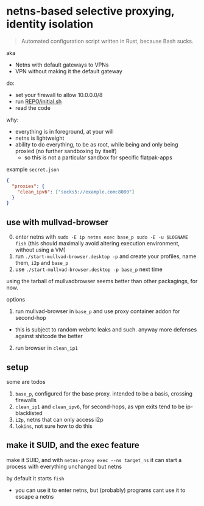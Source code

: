 # netns-based selective proxying, identity isolation

> Automated configuration script written in Rust, because Bash sucks.

aka

- Netns with default gateways to VPNs
- VPN without making it the default gateway 

do:

- set your firewall to allow 10.0.0.0/8
- run [REPO/initial.sh](./initial.sh)
- read the code

why:

- everything is in foreground, at your will
- netns is lightweight
- ability to do everything, to be as root, while being and only being proxied (no further sandboxing by itself)
    - so this is not a particular sandbox for specific flatpak-apps

example `secret.json`

```json
{
  "proxies": {
    "clean_ipv6": ["socks5://example.com:8080"]
  }
}
```

## use with mullvad-browser

0. enter netns with `sudo -E ip netns exec base_p sudo -E -u $LOGNAME fish` (this should maximally avoid altering execution environment, without using a VM)
1. run `./start-mullvad-browser.desktop -p` and create your profiles, name them, `i2p` and `base_p`
2. use `./start-mullvad-browser.desktop -p base_p` next time

using the tarball of mullvadbrowser seems better than other packagings, for now.

options

1. run mullvad-browser in `base_p` and use proxy container addon for second-hop 
  - this is subject to random webrtc leaks and such. anyway more defenses against shitcode the better
2. run browser in `clean_ip1`

## setup

some are todos

1. `base_p`, configured for the base proxy. intended to be a basis, crossing firewalls
2. `clean_ip1` and `clean_ipv6`, for second-hops, as vpn exits tend to be ip-blacklisted
3. `i2p`, netns that can only access i2p
4. `lokins`, not sure how to do this

## make it SUID, and the exec feature

make it SUID, and with `netns-proxy exec --ns target_ns` it can start a process with everything unchanged but netns

by default it starts `fish`

- you can use it to enter netns, but (probably) programs cant use it to escape a netns